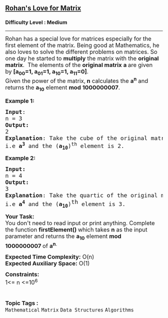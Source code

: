 <h2><a href="https://www.geeksforgeeks.org/problems/rohans-love-for-matrix4723/1">Rohan's Love for Matrix</a></h2><h3>Difficulty Level : Medium</h3><hr><div class="problems_problem_content__Xm_eO"><p><span style="font-size: 18px;">Rohan has a special love for matrices especially for the first element of the matrix. Being good at Mathematics, he also loves to solve the different problems on matrices. So one day he started to <strong>multiply</strong>&nbsp;the matrix with the&nbsp;<strong>original matrix</strong>.&nbsp; The elements of the&nbsp;<strong>original matrix</strong>&nbsp;<strong>a&nbsp;</strong>are given by&nbsp;<strong>[a<sub>00</sub>=1, a<sub>01</sub>=1, a<sub>10</sub>=1, a<sub>11</sub>=0]</strong>.<br>Given the power of the matrix,<strong>&nbsp;n</strong> calculates the&nbsp;<strong>a<sup>n</sup></strong> and returns&nbsp;the&nbsp;<strong>a<sub>10</sub></strong>&nbsp;element&nbsp;<strong>mod</strong>&nbsp;<strong>1000000007</strong>.</span><br><br><span style="font-size: 18px;"><strong>Example 1:</strong></span></p>
<pre><span style="font-size: 18px;"><strong>Input</strong>: <br>n = 3
<strong>Output:</strong>&nbsp;<br>2&nbsp;
<strong>Explanation</strong>: Take the cube of the original matrix 
i.e <strong>a<sup>3</sup></strong> and the (<strong>a<sub>10</sub></strong>)<sup>th</sup> element is 2.</span>
</pre>
<p><span style="font-size: 18px;"><strong>Example 2:</strong></span></p>
<pre><span style="font-size: 18px;"><strong style="font-size: 18px;">Input: <br></strong><span style="font-size: 18px;">n = 4
</span><strong style="font-size: 18px;">Output:&nbsp;<br></strong><span style="font-size: 18px;">3
</span><strong style="font-size: 18px;">Explanation</strong><span style="font-size: 18px;">: Take the quartic of the original matrix 
i.e </span><strong style="font-size: 18px;">a<sup>4</sup></strong><span style="font-size: 18px;"> and the (</span><strong style="font-size: 18px;">a<sub>10</sub></strong><span style="font-size: 18px;">)</span><sup style="font-size: 18px;">th </sup><span style="font-size: 18px;">element is 3.
</span></span></pre>
<p><span style="font-size: 18px;"><strong>Your Task:&nbsp;&nbsp;</strong><br>You don't need to read input or print anything. Complete the function <strong>firstElement()&nbsp;</strong>which takes&nbsp;<strong>n</strong> as the input parameter and returns the&nbsp;<strong>a<sub>10</sub></strong>&nbsp;element&nbsp;<strong>mod 1000000007&nbsp;</strong>of&nbsp;<strong>a<sup>n</sup></strong><sup>.</sup></span></p>
<p><span style="font-size: 18px;"><strong>Expected Time Complexity:</strong>&nbsp;O(n)<br><strong>Expected Auxiliary Space:</strong>&nbsp;O(1)</span></p>
<p><span style="font-size: 18px;"><strong>Constraints:</strong><br>1&lt;= n&nbsp;&lt;=10<sup>6</sup></span></p></div><br><p><span style=font-size:18px><strong>Topic Tags : </strong><br><code>Mathematical</code>&nbsp;<code>Matrix</code>&nbsp;<code>Data Structures</code>&nbsp;<code>Algorithms</code>&nbsp;